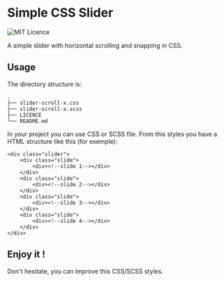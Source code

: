 # Simple CSS Slider

![MIT Licence](https://shields.io/badge/license-MIT-blue)

A simple slider with horizontal scrolling and snapping in CSS.

## Usage

The directory structure is:

```
.
├── slider-scroll-x.css
├── slider-scroll-x.scss
├── LICENCE
└── README.md
```

In your project you can use CSS or SCSS file.
From this styles you have a HTML structure like this (for exemple):

```
<div class="slider">
    <div class="slide">
        <div><!--slide 1--></div>
    </div>
    <div class="slide">
        <div><!--slide 2--></div>
    </div>
    <div class="slide">
        <div><!--slide 3--></div>
    </div>
    <div class="slide">
        <div><!--slide 4--></div>
    </div>
</div>
```
## Enjoy it !

Don't hesitate, you can improve this CSS/SCSS styles.